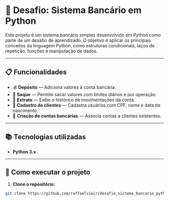 # 🏦 Desafio: Sistema Bancário em Python

Este projeto é um sistema bancário simples desenvolvido em Python como parte de um desafio de aprendizado. O objetivo é aplicar os principais conceitos da linguagem Python, como estruturas condicionais, laços de repetição, funções e manipulação de dados.

---

## 📋 Funcionalidades

- 💰 **Depósito** — Adiciona valores à conta bancária.
- 💸 **Saque** — Permite sacar valores com limites diários e por operação.
- 📄 **Extrato** — Exibe o histórico de movimentações da conta.
- 👤 **Cadastro de clientes** — Cadastra usuários com CPF, nome e data de nascimento.
- 🏦 **Criação de contas bancárias** — Associa contas a clientes existentes.

---

## 📚 Tecnologias utilizadas

- **Python 3.x**

---

## 🚀 Como executar o projeto

1. **Clone o repositório:**

```bash
git clone https://github.com/raffaelvieir/desafio_sistema_bancario_python.git
